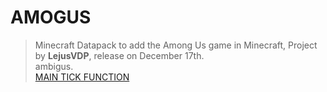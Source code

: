 # AMOGUS

> Minecraft Datapack to add the Among Us game in Minecraft,
> Project by **LejusVDP**, release on December 17th.  
> ambigus.  
> [MAIN TICK FUNCTION](./test.html)

